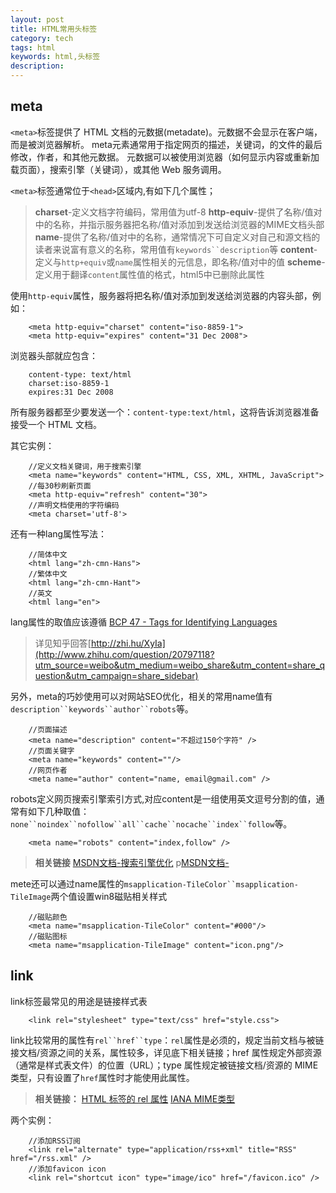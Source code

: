 ```yaml
---
layout: post
title: HTML常用头标签
category: tech
tags: html
keywords: html,头标签
description:
---
```


## meta

`<meta>`标签提供了 HTML 文档的元数据(metadate)。元数据不会显示在客户端，而是被浏览器解析。
meta元素通常用于指定网页的描述，关键词，的文件的最后修改，作者，和其他元数据。
元数据可以被使用浏览器（如何显示内容或重新加载页面），搜索引擎（关键词），或其他 Web 服务调用。

`<meta>`标签通常位于`<head>`区域内,有如下几个属性；

>__charset__-定义文档字符编码，常用值为utf-8
>__http-equiv__-提供了名称/值对中的名称，并指示服务器把名称/值对添加到发送给浏览器的MIME文档头部
>__name__-提供了名称/值对中的名称，通常情况下可自定义对自己和源文档的读者来说富有意义的名称，常用值有`keywords``description`等
>__content__-定义与`http+equiv`或`name`属性相关的元信息，即名称/值对中的值
>__scheme__-定义用于翻译`content`属性值的格式，html5中已删除此属性

<!-- more -->

使用`http-equiv`属性，服务器将把名称/值对添加到发送给浏览器的内容头部，例如：

		<meta http-equiv="charset" content="iso-8859-1">
		<meta http-equiv="expires" content="31 Dec 2008">

浏览器头部就应包含：

		content-type: text/html
		charset:iso-8859-1
		expires:31 Dec 2008

所有服务器都至少要发送一个：`content-type:text/html`，这将告诉浏览器准备接受一个 HTML 文档。


其它实例：

		//定义文档关键词，用于搜索引擎
		<meta name="keywords" content="HTML, CSS, XML, XHTML, JavaScript">
		//每30秒刷新页面
		<meta http-equiv="refresh" content="30">
		//声明文档使用的字符编码
		<meta charset='utf-8'>

还有一种lang属性写法：

		//简体中文
		<html lang="zh-cmn-Hans">
		//繁体中文
		<html lang="zh-cmn-Hant">
		//英文
		<html lang="en">

lang属性的取值应该遵循 [BCP 47 - Tags for Identifying Languages](http://tools.ietf.org/html/bcp47)

>详见知乎回答[http://zhi.hu/XyIa](http://www.zhihu.com/question/20797118?utm_source=weibo&utm_medium=weibo_share&utm_content=share_question&utm_campaign=share_sidebar)

另外，meta的巧妙使用可以对网站SEO优化，相关的常用name值有`description``keywords``author``robots`等。

		//页面描述
		<meta name="description" content="不超过150个字符" />
		//页面关键字
		<meta name="keywords" content=""/>
		//网页作者
		<meta name="author" content="name, email@gmail.com" />

robots定义网页搜索引擎索引方式,对应content是一组使用英文逗号分割的值，通常有如下几种取值：`none``noindex``nofollow``all``cache``nocache``index``follow`等。

		<meta name="robots" content="index,follow" />

>__相关链接__
>[MSDN文档-搜索引擎优化](https://msdn.microsoft.com/zh-cn/library/ff723998(v=expression.40).aspx)
>p[MSDN文档-<meta name="robots">](https://msdn.microsoft.com/zh-cn/library/ff724037(v=expression.40).aspx)

mete还可以通过name属性的`msapplication-TileColor``msapplication-TileImage`两个值设置win8磁贴相关样式

		//磁贴颜色
		<meta name="msapplication-TileColor" content="#000"/>
		//磁贴图标
		<meta name="msapplication-TileImage" content="icon.png"/>

## link

link标签最常见的用途是链接样式表

		<link rel="stylesheet" type="text/css" href="style.css">

link比较常用的属性有`rel``href``type`：`rel`属性是必须的，规定当前文档与被链接文档/资源之间的关系，属性较多，详见底下相关链接；href 属性规定外部资源（通常是样式表文件）的位置（URL）；type 属性规定被链接文档/资源的 MIME 类型，只有设置了`href`属性时才能使用此属性。



>__相关链接：__
>[HTML <link> 标签的 rel 属性](http://www.w3school.com.cn/tags/att_link_rel.asp)
>[IANA MIME类型](http://www.iana.org/assignments/media-types/media-types.xhtml)

两个实例：

		//添加RSS订阅
		<link rel="alternate" type="application/rss+xml" title="RSS" href="/rss.xml" />
		//添加favicon icon
		<link rel="shortcut icon" type="image/ico" href="/favicon.ico" />
